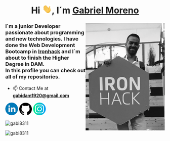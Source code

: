 <h1 align = "center"> Hi <a target="_blank" rel="noopener noreferrer" href="https://raw.githubusercontent.com/ABSphreak/ABSphreak/master/gifs/Hi.gif"><img src="https://raw.githubusercontent.com/ABSphreak/ABSphreak/master/gifs/Hi.gif" width="30px" style="max-width:100%;"></a>, I´m <a href = "https://https://github.com/Gabi8311">Gabriel Moreno</a></h1>

<section>
<img align = "right" src = "https://github.com/Gabi8311/EntregaLM/blob/master/images/image0.png" alt = "gabi8311" width="250" style="max-width:100%;"/>
<h3 align = "left" style = "margin-right:40;">I´m a junior Developer passionate about programming and
new technologies. I have done the Web Development Bootcamp in <a href="https://www.ironhack.com/es" target ="_blank">Ironhack</a> and I´m about to finish the 
Higher Degree in DAM.<br/> In this
profile you can check out all of my repositories.</h3>
</section>

- 📫 Contact Me at **gabidam1920@gmail.com**

<section style = "margin:20;">
<p><a href="https://linkedin.com/in/linkedin.com/in/gabriel-moreno-fernandez" target ="_blank" rel="nofollow"><img src="https://github.com/andresbr92/andresbr92/raw/master/logos/linkedin.png" width="40" style="max-width:100%; margin:20,20,0,0; "></a>
<a href="https://github.com/gabi8311" target ="_blank" ><img src="https://github.com/andresbr92/andresbr92/raw/master/logos/github-logo.png" width="40" style="max-width:100%; margin-left:20;"></a>
<a href="https://www.instagram.com/gabi_mf83/?hl=es" target ="_blank" rel="nofollow"><img src="https://github.com/andresbr92/andresbr92/raw/master/logos/instagram.png" width="40" style="max-width:100%; margin-left:20;"></a></p>
</section>

<section>
<p> <img src = "https://github-readme-stats.vercel.app/api/top-langs?username=gabi8311&show_icons=true&locale=en&layout=compact" alt = "gabi8311" /> </p>
<p> <img src = "https://github-readme-stats.vercel.app/api?username=gabi8311&show_icons=true&locale=en" alt = "gabi8311" /> </p>
</section>
